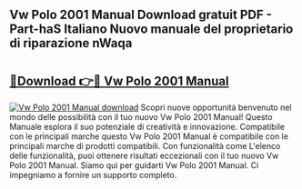 ## Vw Polo 2001 Manual Download gratuit PDF - Part-haS Italiano Nuovo manuale del proprietario di riparazione nWaqa

# <h2><a href="http://df978f.blite.top/?on=Vw+Polo+2001+Manual">🔗Download 👉🔴 Vw Polo 2001 Manual</a></h2>

[![Vw Polo 2001 Manual download](https://i.imgur.com/lujVjoI.png)](http://df978f.blite.top/?on=Vw+Polo+2001+Manual)
Scopri nuove opportunità benvenuto nel mondo delle possibilità con il tuo nuovo Vw Polo 2001 Manual! Questo Manuale esplora il suo potenziale di creatività e innovazione. Compatibile con le principali marche questo Vw Polo 2001 Manual è compatibile con le principali marche di prodotti compatibili. Con funzionalità come L'elenco delle funzionalità, puoi ottenere risultati eccezionali con il tuo nuovo Vw Polo 2001 Manual. Siamo qui per guidarti Vw Polo 2001 Manual. Ci impegniamo a fornire un supporto completo.
